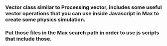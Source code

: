 ### Vector class similar to Processing vector, includes some useful vector operations that you can use inside Javascript in Max to create some physics simulation. 
### Put those files in the Max search path in order to use js scripts that include those.
